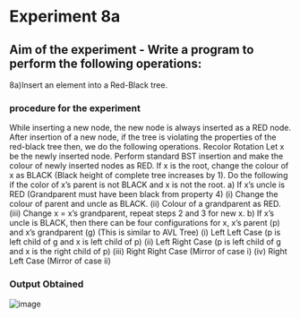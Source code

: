 #   Experiment 8a
## Aim of the experiment - Write a program to perform the following operations:
8a)Insert an element into a Red-Black tree.



###  procedure for the experiment 
While inserting a new node, the new node is always inserted as a RED node. After insertion of a new node, if the tree is violating the properties of the red-black tree then, we do the following operations.
Recolor
Rotation
Let x be the newly inserted node.
Perform standard BST insertion and make the colour of newly inserted nodes as RED.
If x is the root, change the colour of x as BLACK (Black height of complete tree increases by 1).
Do the following if the color of x’s parent is not BLACK and x is not the root. 
a) If x’s uncle is RED (Grandparent must have been black from property 4) 
(i) Change the colour of parent and uncle as BLACK. 
(ii) Colour of a grandparent as RED. 
(iii) Change x = x’s grandparent, repeat steps 2 and 3 for new x. 
b) If x’s uncle is BLACK, then there can be four configurations for x, x’s parent (p) and x’s grandparent (g) (This is similar to AVL Tree) 
(i) Left Left Case (p is left child of g and x is left child of p) 
(ii) Left Right Case (p is left child of g and x is the right child of p) 
(iii) Right Right Case (Mirror of case i) 
(iv) Right Left Case (Mirror of case ii)



### Output Obtained
![image](https://user-images.githubusercontent.com/77834002/114156008-bdb9ec80-993f-11eb-8eb6-a0b699ed47db.png)
